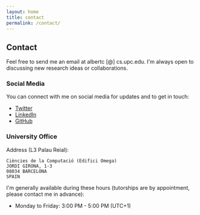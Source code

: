 ```yaml
---
layout: home
title: contact
permalink: /contact/
---
```


## Contact
Feel free to send me an email at albertc [@] cs.upc.edu. I'm always open to discussing new research ideas or collaborations.


### Social Media
You can connect with me on social media for updates and to get in touch:
- [Twitter](https://twitter.com/albertcalv)
- [LinkedIn](https://www.linkedin.com/in/albertcalvo/)
- [GitHub](https://github.com/albertcalv)


### University Office

Address (L3 Palau Reial):

```
Ciències de la Computació (Edifici Omega)
JORDI GIRONA, 1-3
08034 BARCELONA
SPAIN
```

I'm generally available during these hours (tutorships are by appointment, please contact me in advance):
- Monday to Friday: 3:00 PM - 5:00 PM (UTC+1)
